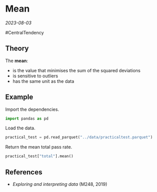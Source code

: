 
# Mean

*2023-08-03*

#CentralTendency

## Theory

The **mean**:

- is the value that minimises the sum of the squared deviations
- is sensitive to outliers
- has the same unit as the data

## Example

Import the dependencies.

```python
import pandas as pd
``` 

Load the data.

```python
practical_test = pd.read_parquet("../data/practicaltest.parquet")
```

Return the mean total pass rate.

```python
practical_test["total"].mean()
```

## References

- *Exploring and interpreting data* (M248, 2019)

